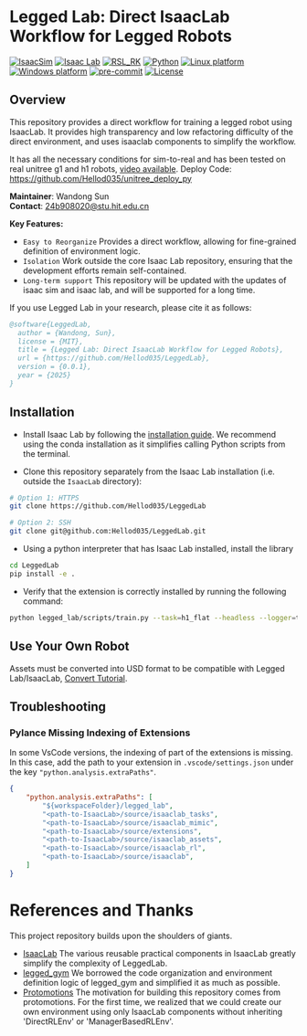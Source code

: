 # Legged Lab: Direct IsaacLab Workflow for Legged Robots

[![IsaacSim](https://img.shields.io/badge/IsaacSim-4.5.0-silver.svg)](https://docs.omniverse.nvidia.com/isaacsim/latest/overview.html)
[![Isaac Lab](https://img.shields.io/badge/IsaacLab-2.0.2-silver)](https://isaac-sim.github.io/IsaacLab)
[![RSL_RK](https://img.shields.io/badge/RSL_RL-2.2.4-silver)](https://github.com/leggedrobotics/rsl_rl)
[![Python](https://img.shields.io/badge/python-3.10-blue.svg)](https://docs.python.org/3/whatsnew/3.10.html)
[![Linux platform](https://img.shields.io/badge/platform-linux--64-orange.svg)](https://releases.ubuntu.com/22.04/)
[![Windows platform](https://img.shields.io/badge/platform-windows--64-orange.svg)](https://www.microsoft.com/en-us/)
[![pre-commit](https://img.shields.io/badge/pre--commit-enabled-brightgreen?logo=pre-commit&logoColor=white)](https://pre-commit.com/)
[![License](https://img.shields.io/badge/license-MIT-yellow.svg)](https://opensource.org/license/mit)

## Overview

This repository provides a direct workflow for training a legged robot using IsaacLab. It provides high transparency and low refactoring difficulty of the direct environment, and uses isaaclab components to simplify the workflow.

It has all the necessary conditions for sim-to-real and has been tested on real unitree g1 and h1 robots, [video available](https://www.bilibili.com/video/BV1tNRgYQEnr/).
Deploy Code: https://github.com/Hellod035/unitree_deploy_py

**Maintainer**: Wandong Sun              
**Contact**: 24b908020@stu.hit.edu.cn    

**Key Features:**

- `Easy to Reorganize` Provides a direct workflow, allowing for fine-grained definition of environment logic.
- `Isolation` Work outside the core Isaac Lab repository, ensuring that the development efforts remain self-contained.
- `Long-term support` This repository will be updated with the updates of isaac sim and isaac lab, and will be supported for a long time.

If you use Legged Lab in your research, please cite it as follows:

```bibtex
@software{LeggedLab,
  author = {Wandong, Sun},
  license = {MIT},
  title = {Legged Lab: Direct IsaacLab Workflow for Legged Robots},
  url = {https://github.com/Hellod035/LeggedLab},
  version = {0.0.1},
  year = {2025}
}
```

## Installation

- Install Isaac Lab by following the [installation guide](https://isaac-sim.github.io/IsaacLab/main/source/setup/installation/index.html). We recommend using the conda installation as it simplifies calling Python scripts from the terminal.

- Clone this repository separately from the Isaac Lab installation (i.e. outside the `IsaacLab` directory):

```bash
# Option 1: HTTPS
git clone https://github.com/Hellod035/LeggedLab

# Option 2: SSH
git clone git@github.com:Hellod035/LeggedLab.git
```

- Using a python interpreter that has Isaac Lab installed, install the library

```bash
cd LeggedLab
pip install -e .
```

- Verify that the extension is correctly installed by running the following command:

```bash
python legged_lab/scripts/train.py --task=h1_flat --headless --logger=tensorboard --num_envs=64
```


## Use Your Own Robot

Assets must be converted into USD format to be compatible with Legged Lab/IsaacLab, [Convert Tutorial](https://isaac-sim.github.io/IsaacLab/main/source/how-to/import_new_asset.html).

## Troubleshooting

### Pylance Missing Indexing of Extensions

In some VsCode versions, the indexing of part of the extensions is missing. In this case, add the path to your extension in `.vscode/settings.json` under the key `"python.analysis.extraPaths"`.

```json
{
    "python.analysis.extraPaths": [
        "${workspaceFolder}/legged_lab",
        "<path-to-IsaacLab>/source/isaaclab_tasks",
        "<path-to-IsaacLab>/source/isaaclab_mimic",
        "<path-to-IsaacLab>/source/extensions",
        "<path-to-IsaacLab>/source/isaaclab_assets",
        "<path-to-IsaacLab>/source/isaaclab_rl",
        "<path-to-IsaacLab>/source/isaaclab",
    ]
}
```

# References and Thanks
This project repository builds upon the shoulders of giants. 
* [IsaacLab](https://github.com/isaac-sim/IsaacLab)   The various reusable practical components in IsaacLab greatly simplify the complexity of LeggedLab.
* [legged_gym](https://github.com/leggedrobotics/legged_gym)   We borrowed the code organization and environment definition logic of legged_gym and simplified it as much as possible.
* [Protomotions](https://github.com/NVlabs/ProtoMotions)   The motivation for building this repository comes from protomotions. For the first time, we realized that we could create our own environment using only IsaacLab components without inheriting 'DirectRLEnv' or 'ManagerBasedRLEnv'.
